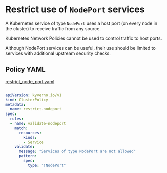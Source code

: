 # Restrict use of `NodePort` services

A Kubernetes service of type `NodePort` uses a host port (on every node in the cluster) to receive traffic from any source. 

Kubernetes Network Policies cannot be used to control traffic to host ports. 

Although NodePort services can be useful, their use should be limited to services with additional upstream security checks.

## Policy YAML

[restrict_node_port.yaml](more/restrict_node_port.yaml)

````yaml

apiVersion: kyverno.io/v1
kind: ClusterPolicy
metadata:
  name: restrict-nodeport
spec:
  rules:
  - name: validate-nodeport
    match:
      resources:
        kinds:
        - Service
    validate:
      message: "Services of type NodePort are not allowed"
      pattern: 
        spec:
          type: "!NodePort"

````